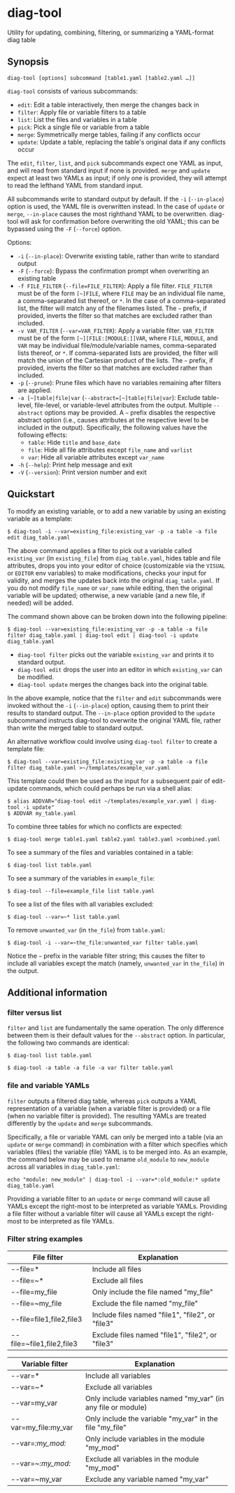 # diag-tool

Utility for updating, combining, filtering, or summarizing a YAML-format diag table

## Synopsis

```
diag-tool [options] subcommand [table1.yaml [table2.yaml …]]
```

`diag-tool` consists of various subcommands:
* `edit`: Edit a table interactively, then merge the changes back in
* `filter`: Apply file or variable filters to a table
* `list`: List the files and variables in a table
* `pick`: Pick a single file or variable from a table
* `merge`: Symmetrically merge tables, failing if any conflicts occur
* `update`: Update a table, replacing the table's original data if any conflicts occur

The `edit`, `filter`, `list`, and `pick` subcommands expect one YAML as input, and will
read from standard input if none is provided. `merge` and `update` expect at least two
YAMLs as input; if only one is provided, they will attempt to read the lefthand YAML from
standard input.

All subcommands write to standard output by default. If the `-i` (`--in-place`) option is
used, the YAML file is overwritten instead. In the case of `update` or `merge`,
`--in-place` causes the most righthand YAML to be overwritten.  diag-tool will ask for
confirmation before overwriting the old YAML; this can be bypassed using the `-F`
(`--force`) option.

Options:
* `-i` (`--in-place`): Overwrite existing table, rather than write to standard output
* `-F` (`--force`): Bypass the confirmation prompt when overwriting an existing table
* `-f FILE_FILTER` (`--file=FILE_FILTER`): Apply a file filter. `FILE_FILTER` must be of
  the form `[~]FILE`, where `FILE` may be an individual file name, a comma-separated list
  thereof, or `*`. In the case of a comma-separated list, the filter will match any of the
  filenames listed. The `~` prefix, if provided, inverts the filter so that matches are
  excluded rather than included.
* `-v VAR_FILTER` (`--var=VAR_FILTER`): Apply a variable filter. `VAR_FILTER` must be of
  the form `[~][FILE:[MODULE:]]VAR`, where `FILE`, `MODULE`, and `VAR` may be individual
  file/module/variable names, comma-separated lists thereof, or `*`. If comma-separated
  lists are provided, the filter will match the union of the Cartesian product of the lists.
  The `~` prefix, if provided, inverts the filter so that matches are excluded rather than
  included.
* `-p` (`--prune`): Prune files which have no variables remaining after filters are
  applied.
* `-a [~]table|file|var` (`--abstract=[~]table|file|var`): Exclude table-level,
  file-level, or variable-level attributes from the output. Multiple `--abstract` options
  may be provided. A `~` prefix disables the respective abstract option (i.e., causes
  attributes at the respective level to be included in the output).  Specifically, the
  following values have the following effects:
  - `table`: Hide `title` and `base_date`
  - `file`: Hide all file attributes except `file_name` and `varlist`
  - `var`: Hide all variable attributes except `var_name`
* `-h` (`--help`): Print help message and exit
* `-V` (`--version`): Print version number and exit

## Quickstart

To modify an existing variable, or to add a new variable by using an existing variable as
a template:

```
$ diag-tool -i --var=existing_file:existing_var -p -a table -a file edit diag_table.yaml
```

The above command applies a filter to pick out a variable called `existing_var` (in
`existing_file`) from `diag_table.yaml`, hides table and file attributes, drops you into
your editor of choice (customizable via the `VISUAL` or `EDITOR` env variables) to make
modifications, checks your input for validity, and merges the updates back into the
original `diag_table.yaml`. If you do not modify `file_name` or `var_name` while editing,
then the original variable will be updated; otherwise, a new variable (and a new file, if
needed) will be added.

The command shown above can be broken down into the following pipeline:

```
$ diag-tool --var=existing_file:existing_var -p -a table -a file filter diag_table.yaml | diag-tool edit | diag-tool -i update diag_table.yaml
```

* `diag-tool filter` picks out the variable `existing_var` and prints it to standard
  output.
* `diag-tool edit` drops the user into an editor in which `existing_var` can be modified.
* `diag-tool update` merges the changes back into the original table.

In the above example, notice that the `filter` and `edit` subcommands were invoked without
the `-i` (`--in-place`) option, causing them to print their results to standard output.
The `--in-place` option provided to the `update` subcommand instructs diag-tool to
overwrite the original YAML file, rather than write the merged table to standard output.

An alternative workflow could involve using `diag-tool filter` to create a template file:
```
$ diag-tool --var=existing_file:existing_var -p -a table -a file filter diag_table.yaml >~/templates/example_var.yaml
```

This template could then be used as the input for a subsequent pair of edit-update
commands, which could perhaps be run via a shell alias:
```
$ alias ADDVAR="diag-tool edit ~/templates/example_var.yaml | diag-tool -i update"
$ ADDVAR my_table.yaml
```

To combine three tables for which no conflicts are expected:
```
$ diag-tool merge table1.yaml table2.yaml table3.yaml >combined.yaml
```


To see a summary of the files and variables contained in a table:
```
$ diag-tool list table.yaml
```


To see a summary of the variables in `example_file`:
```
$ diag-tool --file=example_file list table.yaml
```


To see a list of the files with all variables excluded:
```
$ diag-tool --var=~* list table.yaml
```


To remove `unwanted_var` (in `the_file`) from `table.yaml`:
```
$ diag-tool -i --var=~the_file:unwanted_var filter table.yaml
```

Notice the `~` prefix in the variable filter string; this causes the filter to include all
variables except the match (namely, `unwanted_var` in `the_file`) in the output.

## Additional information

### filter versus list

`filter` and `list` are fundamentally the same operation. The only difference between them
is their default values for the `--abstract` option. In particular, the following two
commands are identical:
```
$ diag-tool list table.yaml
```
```
$ diag-tool -a table -a file -a var filter table.yaml
```

### file and variable YAMLs

`filter` outputs a filtered diag table, whereas `pick` outputs a YAML representation of a
variable (when a variable filter is provided) or a file (when no variable filter is
provided). The resulting YAMLs are treated differently by the `update` and `merge`
subcommands.

Specifically, a file or variable YAML can only be merged into a table (via an `update` or
`merge` command) in combination with a filter which specifies which variables (files) the
variable (file) YAML is to be merged into. As an example, the command below may be used to
rename `old_module` to `new_module` across all variables in `diag_table.yaml`:

```
echo "module: new_module" | diag-tool -i --var=*:old_module:* update diag_table.yaml
```

Providing a variable filter to an `update` or `merge` command will cause all YAMLs except
the right-most to be interpreted as variable YAMLs. Providing a file filter without a
variable filter will cause all YAMLs except the right-most to be interpreted as file
YAMLs.

### Filter string examples

| File filter               | Explanation                                              |
| ------------------------- | -------------------------------------------------------- |
| --file=*                  | Include all files                                        |
| --file=~*                 | Exclude all files                                        |
| --file=my_file            | Only include the file named "my_file"                    |
| --file=~my_file           | Exclude the file named "my_file"                         |
| --file=file1,file2,file3  | Include files named "file1", "file2", or "file3"         |
| --file=~file1,file2,file3 | Exclude files named "file1", "file2", or "file3"         |

| Variable filter      | Explanation                                                   |
| -------------------- | ------------------------------------------------------------- |
| --var=*              | Include all variables                                         |
| --var=~*             | Exclude all variables                                         |
| --var=my_var         | Only include variables named "my_var" (in any file or module) |
| --var=my_file:my_var | Only include the variable "my_var" in the file "my_file"      |
| --var=*:my_mod:*     | Only include variables in the module "my_mod"                 |
| --var=~*:my_mod:*    | Exclude all variables in the module "my_mod"                  |
| --var=~my_var        | Exclude any variable named "my_var"                           |
